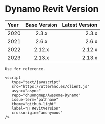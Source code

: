 # Dynamo Revit Version

| Year   |      Base Version      |  Latest Version |
|:----------|:-------------:|------:|
| 2020 |  2.3.x | 2.3.x |
| 2021 |  2.6.x | 2.6.x |
| 2022 |  2.12.x | 2.12.x |
| 2023 |  2.13.x | 2.13.x |

```{note}
Use for reference.
```

```{raw} html
<script
   type="text/javascript"
   src="https://utteranc.es/client.js"
   async="async"
   repo="chuongmep/Awesome-Dynamo"
   issue-term="pathname"
   theme="github-light"
   label="💬 RevitVersion"
   crossorigin="anonymous"
/>
```